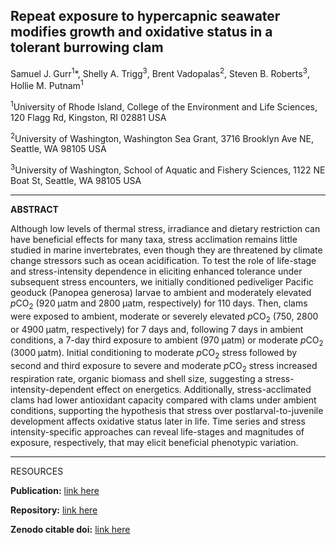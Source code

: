 ## Repeat exposure to hypercapnic seawater modifies growth and oxidative status in a tolerant burrowing clam

Samuel J. Gurr<sup>1</sup>*, Shelly A. Trigg<sup>3</sup>, Brent Vadopalas<sup>2</sup>, Steven B. Roberts<sup>3</sup>, Hollie M. Putnam<sup>1</sup>

<sup>1</sup>University of Rhode Island, College of the Environment and Life Sciences, 120 Flagg Rd, Kingston, RI 02881 USA

<sup>2</sup>University of Washington, Washington Sea Grant, 3716 Brooklyn Ave NE, Seattle, WA 98105 USA

<sup>3</sup>University of Washington, School of Aquatic and Fishery Sciences, 1122 NE Boat St, Seattle, WA 98105 USA

---

**ABSTRACT**

Although low levels of thermal stress, irradiance and dietary restriction can have beneficial effects for many taxa, stress acclimation remains little studied in marine invertebrates, even though they are threatened by climate change stressors such as ocean acidification. To test the role of life-stage and stress-intensity dependence in eliciting enhanced tolerance under subsequent stress encounters, we initially conditioned pediveliger Pacific geoduck (Panopea generosa) larvae to ambient and moderately elevated *p*CO<sub>2</sub> (920 µatm and 2800 µatm, respectively) for 110 days. Then, clams were exposed to ambient, moderate or severely elevated *p*CO<sub>2</sub> (750, 2800 or 4900 µatm, respectively) for 7 days and, following 7 days in ambient conditions, a 7-day third exposure to ambient (970 µatm) or moderate *p*CO<sub>2</sub> (3000 µatm). Initial conditioning to moderate *p*CO<sub>2</sub> stress followed by second and third exposure to severe and moderate *p*CO<sub>2</sub> stress increased respiration rate, organic biomass and shell size, suggesting a stress-intensity-dependent effect on energetics. Additionally, stress-acclimated clams had lower antioxidant capacity compared with clams under ambient conditions, supporting the hypothesis that stress over postlarval-to-juvenile development affects oxidative status later in life. Time series and stress intensity-specific approaches can reveal life-stages and magnitudes of exposure, respectively, that may elicit beneficial phenotypic variation.

---

RESOURCES

**Publication:** [link here](https://journals.biologists.com/jeb/article/224/13/jeb233932/269329/Repeat-exposure-to-hypercapnic-seawater-modifies)

**Repository:** [link here](https://github.com/SamGurr/Intragenerational_thresholds_OA)

**Zenodo citable doi:** [link here](https://zenodo.org/record/3903019)
